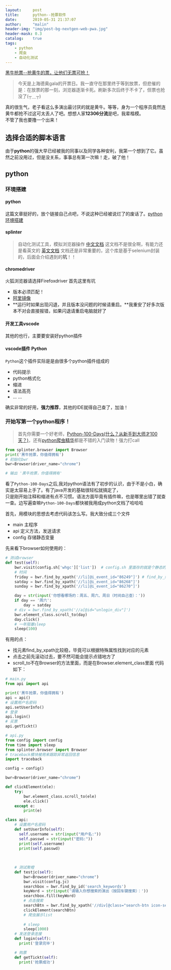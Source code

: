 ```yaml
---
layout:     post
title:      python--抢票软件
date:       2019-05-31 21:37:07
author:     "malin"
header-img: "img/post-bg-nextgen-web-pwa.jpg"
header-mask: 0.3
catalog:    true
tags:
    - python
    - 爬虫
    - 自动化测试
---
```


[黑牛抢票--抢黄牛的票，让他们无票可抢！](https://github.com/qq240814476/BlackCow)

> 今天是上海德奥gala的开票日。我一直守在那里终于等到放票，但悲催的是：在放票的那一刻，浏览器逐渐卡死。刷新多次后终于不卡了，但票也抢没了(┬＿┬)

真的很生气，老子看这么多演出最讨厌的就是黄牛。等等，身为一个程序员竟然连黄牛都抢不过这可太丢人了吧。想想人家**12306分流**是吧，我辈楷模。<br/>
不管了我也要撸一个出来！<br/>

## 选择合适的脚本语言
由于**python**的强大早已经被我的同事以及同学各种安利，我第一个想到了它。虽然之前没用过，但是没关系，事事总有第一次嘛！走，破了他！

## python

### 环境搭建
#### python
这篇文章挺好的，放个链接自己点吧，不说这种已经被说烂了的废话了。[python环境搭建](https://www.runoob.com/python3/python3-install.html)

#### splinter
> 自动化测试工具，模拟浏览器操作
[中文文档](https://splinter-docs-zh-cn.readthedocs.io/zh/latest/install.html)
这文档不是很全啊，有能力还是看英文的
[英文文档](https://splinter.readthedocs.io/en/latest/)
文档还是非常重要的，这个库是基于selenium封装的，后面会介绍遇到的**坑**！！

#### chromedriver
火狐浏览器请选择Firefoxdriver
首先这里有坑
- 版本必须匹配！
- [阿里镜像](https://npm.taobao.org/mirrors/chromedriver/)
- **运行时如果出现闪退，并且版本没问题的时候请重启。**我重安了好多次版本不对会直接报错，如果闪退请重启电脑就好了

#### 开发工具vscode
其他的也行，主要要安装好python插件

#### vscode插件 Python
<code>Python</code>这个插件实际是是由很多个python插件组成的
- 代码提示
- python格式化
- 缩进
- 语法高亮
- ... ...

确实非常的好用，**强力推荐**，其他的IDE就得自己查了，加油！

### 开始写第一个python程序！

> 首先你需要一个好老师，[Python-100-Days(什么？从新手到大师才100天？)](https://github.com/qq240814476/Python-100-Days)，还有[python爬虫精华](https://github.com/qq240814476/PythonSpiderNotes)都是不错的入门读物！强力打call

```python
from splinter.browser import Browser
print('黑牛抢票，你值得拥有')
# 初始化bwr
bwr=Browser(driver_name="chrome")

# 输出 '黑牛抢票，你值得拥有'
```

看了<code>Python-100-Days</code>之后,我对python语法有了初步的认识，由于不是小白，确实是太容易上手了。有了java开发的基础很轻松就搞定了，<br/>
只是刚开始注释和缩进有点不习惯。语法方面毕竟有插件嘛，也是哪里出错了就查一查。边写遍查嘛<code>Python-100-Days</code>都快被我用成python文档了哈哈哈

首先，用模块的思想去考虑代码该怎么写。我大致分成三个文件
- main 主程序
- api 定义方法，发送请求
- config 存储静态变量

先来看下browser如何使用的：

```python
# 测试browser
def test(self): 
    bwr.visit(config.sh['whgc']['list'])  # config.sh 里面存的就是个静态的链接，bwr.visit(url)会调用指定浏览器并打开url页面
    # 时间
    friday = bwr.find_by_xpath('//li[@i_event_id="86249"]') # find_by_xpath
    satday = bwr.find_by_xpath('//li[@i_event_id="86268"]')
    sunday = bwr.find_by_xpath('//li[@i_event_id="86270"]')

    day = str(input('你想看哪场的：周五、周六、周日（时间自己查）：'))
    if day == '周六':
        day = satday
    # div = bwr.find_by_xpath('//a[@id="unlogin_div"]')
    bwr.element_class.scroll_to(day)
    day.click()
    # 一年阻塞sleep
    sleep(100)
```
有用的点：
- 找元素find_by_xpath比较稳，毕竟可以根据特殊属性找到对应的元素
- 点击之前先滚动过去，要不然可能会提示点错地方了
- scroll_to不在Browser的方法里面，而是在Browser.element_class里面
代码如下：
```python
# main.py
from api import api

print('黑牛抢票，你值得拥有')
api = api()
# 设置用户名密码
api.setUserInfo()
# 登录
api.login()
# 买票
api.getTickt()

# api.py
from config import config
from time import sleep
from splinter.browser import Browser
# traceback模块被用来跟踪异常返回信息
import traceback

config = config()

bwr=Browser(driver_name="chrome")

def clickElement(ele):
    try:
        bwr.element_class.scroll_to(ele)
        ele.click()
    except e:
        print(e)

class api:
    # 设置用户名密码
    def setUserInfo(self):
      self.username = str(input("用户名:"))
      self.passwd = str(input("密码:"))
      print(self.username)
      print(self.passwd)
    
    
    
    # 测试聚橙
    def testjc(self):
        bwr=Browser(driver_name="chrome")
        bwr.visit(config.jc)
        searchbox = bwr.find_by_id('search_keywords')
        keyWord = str(input('请输入你想搜索的演出（按回车键搜索）：'))
        searchbox.fill(keyWord)
        # 点击搜索
        searchBtn = bwr.find_by_xpath('//div[@class="search-btn icon-search-header"]').first
        clickElement(searchBtn)
        # 爬虫展示list
        
        # sleep
        sleep(1000)
    # 发送登录连接
    def login(self):
      print('登录完毕')

    # 购票
    def getTickt(self):
      print('抢票成功')
```
